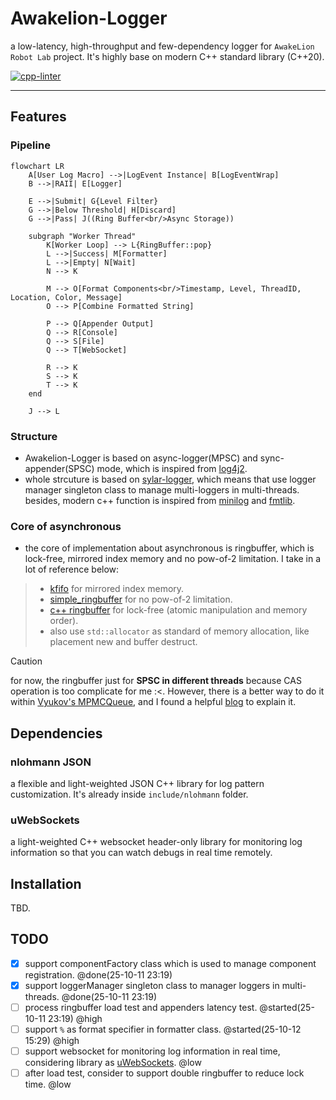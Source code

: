 # Awakelion-Logger

a low-latency, high-throughput and few-dependency logger for `AwakeLion Robot Lab` project. It's highly base on modern C++ standard library (C++20).

[![cpp-linter](https://github.com/AwakeLion-Robot-Lab/awakelion-logger/actions/workflows/cpp-linter.yml/badge.svg?branch=main)](https://github.com/AwakeLion-Robot-Lab/awakelion-logger/actions/workflows/cpp-linter.yml)

---

## Features

### Pipeline

```mermaid
flowchart LR
    A[User Log Macro] -->|LogEvent Instance| B[LogEventWrap]
    B -->|RAII| E[Logger]

    E -->|Submit| G{Level Filter}
    G -->|Below Threshold| H[Discard]
    G -->|Pass| J((Ring Buffer<br/>Async Storage))

    subgraph "Worker Thread"
        K[Worker Loop] --> L{RingBuffer::pop}
        L -->|Success| M[Formatter]
        L -->|Empty| N[Wait]
        N --> K

        M --> O[Format Components<br/>Timestamp, Level, ThreadID, Location, Color, Message]
        O --> P[Combine Formatted String]

        P --> Q[Appender Output]
        Q --> R[Console]
        Q --> S[File]
        Q --> T[WebSocket]

        R --> K
        S --> K
        T --> K
    end

    J --> L
```

### Structure

* Awakelion-Logger is based on async-logger(MPSC) and sync-appender(SPSC) mode, which is inspired from [log4j2](https://logging.apache.org/log4j/2.12.x/).
* whole strcuture is based on [sylar-logger](https://github.com/sylar-yin/sylar/blob/master/sylar%2Flog.h), which means that use logger manager singleton class to manage multi-loggers in multi-threads. besides, modern c++ function is inspired from [minilog](https://github.com/archibate/minilog) and [fmtlib](https://github.com/fmtlib).

### Core of asynchronous

* the core of implementation about asynchronous is ringbuffer, which is lock-free, mirrored index memory and no pow-of-2 limitation. I take in a lot of reference below:

> * [kfifo](https://git.kernel.org/pub/scm/linux/kernel/git/stable/linux.git/tree/lib/kfifo.c) for mirrored index memory.
> * [simple_ringbuffer](https://github.com/bobwenstudy/simple_ringbuffer) for no pow-of-2 limitation.
> * [c++ ringbuffer](https://b23.tv/W79kaS4) for lock-free (atomic manipulation and memory order).
> * also use `std::allocator` as standard of memory allocation, like placement new and buffer destruct.

> [!CAUTION]
> for now, the ringbuffer just for **SPSC in different threads** because CAS operation is too complicate for me :<. However, there is a better way to do it within [Vyukov&#39;s MPMCQueue](https://www.1024cores.net/home/lock-free-algorithms/queues/bounded-mpmc-queue), and I found a helpful [blog](https://int08h.com/post/ode-to-a-vyukov-queue/) to explain it.

## Dependencies

### nlohmann JSON

a flexible and light-weighted JSON C++ library for log pattern customization. It's already inside `include/nlohmann` folder.

### uWebSockets

a light-weighted C++ websocket header-only library for monitoring log information so that you can watch debugs in real time remotely.

## Installation

TBD.

## TODO

- [X] support componentFactory class which is used to manage component registration. @done(25-10-11 23:19)
- [X] support loggerManager singleton class to manager loggers in multi-threads. @done(25-10-11 23:19)
- [ ] process ringbuffer load test and appenders latency test. @started(25-10-11 23:19) @high
- [ ] support `%` as format specifier in formatter class. @started(25-10-12 15:29) @high
- [ ] support websocket for monitoring log information in real time, considering library as [uWebSockets](https://github.com/uNetworking/uWebSockets). @low
- [ ] after load test, consider to support double ringbuffer to reduce lock time. @low
